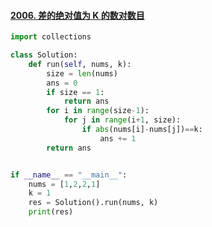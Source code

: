 #### [2006. 差的绝对值为 K 的数对数目](https://leetcode-cn.com/problems/count-number-of-pairs-with-absolute-difference-k/)

```python
import collections

class Solution:
    def run(self, nums, k):
        size = len(nums)
        ans = 0
        if size == 1:
            return ans
        for i in range(size-1):
            for j in range(i+1, size):
                if abs(nums[i]-nums[j])==k:
                    ans += 1
        return ans


if __name__ == "__main__":
    nums = [1,2,2,1]
    k = 1
    res = Solution().run(nums, k)
    print(res)
```